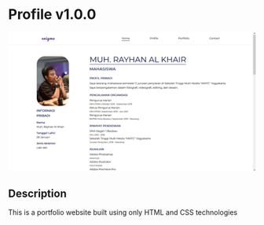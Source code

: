 # Profile v1.0.0

![Profile](preview.png)

## Description

This is a portfolio website built using only HTML and CSS technologies
